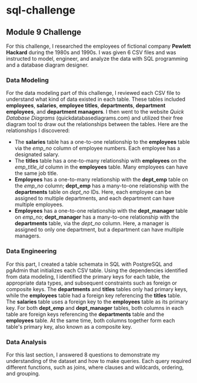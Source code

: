 # sql-challenge

## Module 9 Challenge

For this challenge, I researched the employees of fictional company __Pewlett Hackard__ during the 1980s and 1990s. I was given 6 CSV files and was instructed to model, engineer, and analyze the data with SQL programming and a database diagram designer.

### Data Modeling

For the data modeling part of this challenge, I reviewed each CSV file to understand what kind of data existed in each table. These tables included __employees__, __salaries__, __employee titles__, __departments__, __department employees__, and __department managers__. I then went to the website _Quick Database Diagrams_ (quickdatabasediagrams.com) and utilized their free diagram tool to draw out the relationships between the tables. Here are the relationships I discovered:

- The __salaries__ table has a one-to-one relationship to the __employees__ table via the *emp_no* column of employee numbers. Each employee has a designated salary.
- The __titles__ table has a one-to-many relationship with __employees__ on the *emp_title_id* column in the __employees__ table. Many employees can have the same job title.
- __Employees__ has a one-to-many relationship with the __dept_emp__ table on the *emp_no* column; __dept_emp__ has a many-to-one relationship with the __departments__ table on *dept_no* IDs. Here, each employee can be assigned to multiple departments, and each department can have multiple employees.
- __Employees__ has a one-to-one relationship with the __dept_manager__ table on *emp_no*; __dept_manager__ has a many-to-one relationship with the __departments__ table, via the *dept_no* column. Here, a manager is assigned to only one department, but a department can have multiple managers.

### Data Engineering

For this part, I created a table schemata in SQL with PostgreSQL and pgAdmin that initializes each CSV table. Using the dependencies identified from data modeling, I identified the primary keys for each table, the appropriate data types, and subsequent constraints such as foreign or composite keys. The __departments__ and __titles__ tables only had primary keys, while the __employees__ table had a foreign key referencing the __titles__ table. The __salaries__ table uses a foreign key to the __employees__ table as its primary key. For both __dept_emp__ and __dept_manager__ tables, both columns in each table are foreign keys referencing the __departments__ table and the __employees__ table. At the same time, both columns together form each table's primary key, also known as a composite key.

### Data Analysis

For this last section, I answered 8 questions to demonstrate my understanding of the dataset and how to make queries. Each query required different functions, such as joins, where clauses and wildcards, ordering, and grouping.